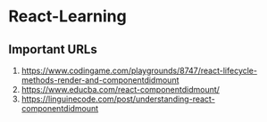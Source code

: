# React-Learning

## Important URLs

1. https://www.codingame.com/playgrounds/8747/react-lifecycle-methods-render-and-componentdidmount
2. https://www.educba.com/react-componentdidmount/
3. https://linguinecode.com/post/understanding-react-componentdidmount
